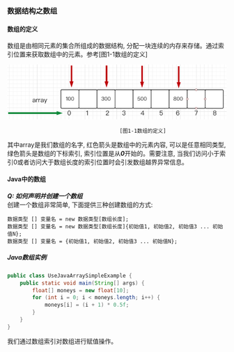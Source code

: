 ### 数据结构之数组

#### 数组的定义
数组是由相同元素的集合所组成的数据结构, 分配一块连续的内存来存储。通过索引位置来获取数组中的元素。参考[图1-1数组的定义]

![图1-1数组的定义](https://github.com/basebase/document/blob/master/DataStructure/%E6%95%B0%E7%BB%84/%E5%9B%BE%E7%89%87/%E6%95%B0%E7%BB%84%E5%AE%9A%E4%B9%89%E5%9B%BE%E7%89%87.png?raw=true)  

                                        [图1-1数组的定义]

其中array是我们数组的名字, 红色箭头是数组中的元素内容, 可以是任意相同类型, 绿色箭头是数组的下标索引, 索引位置是从***0***开始的。需要注意, 当我们访问小于索引0或者访问大于数组长度的索引位置时会引发数组越界异常信息。

#### Java中的数组

***Q: 如何声明并创建一个数组***  
创建一个数组非常简单, 下面提供三种创建数组的方式:
```text
数据类型 [] 变量名 = new 数据类型[数组长度];
数据类型 [] 变量名 = new 数据类型[数组长度]{初始值1, 初始值2, 初始值3 ... 初始值N};
数据类型 [] 变量名 = {初始值1, 初始值2, 初始值3 ... 初始值N};
```

##### Java数组实例
```java
public class UseJavaArraySimpleExample {
    public static void main(String[] args) {
        float[] moneys = new float[10];
        for (int i = 0; i < moneys.length; i++) {
            moneys[i] = (i + 1) * 0.5f;
        }
    }
}
```

我们通过数组索引对数组进行赋值操作。